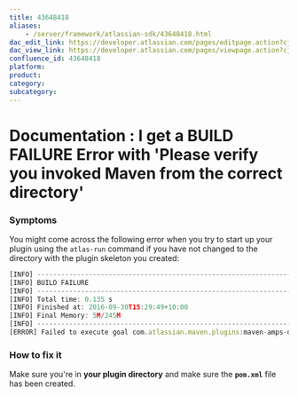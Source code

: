```yaml
---
title: 43648418
aliases:
    - /server/framework/atlassian-sdk/43648418.html
dac_edit_link: https://developer.atlassian.com/pages/editpage.action?cjm=wozere&pageId=43648418
dac_view_link: https://developer.atlassian.com/pages/viewpage.action?cjm=wozere&pageId=43648418
confluence_id: 43648418
platform:
product:
category:
subcategory:
---
```

# Documentation : I get a BUILD FAILURE Error with 'Please verify you invoked Maven from the correct directory'

### Symptoms

You might come across the following error when you try to start up your plugin using the `atlas-run` command if you have not changed to the directory with the plugin skeleton you created:

``` javascript
[INFO] ------------------------------------------------------------------------
[INFO] BUILD FAILURE
[INFO] ------------------------------------------------------------------------
[INFO] Total time: 0.135 s
[INFO] Finished at: 2016-09-30T15:29:49+10:00
[INFO] Final Memory: 5M/245M
[INFO] ------------------------------------------------------------------------
[ERROR] Failed to execute goal com.atlassian.maven.plugins:maven-amps-dispatcher-plugin:6.2.6:run (default-cli): Goal requires a project to execute but there is no POM in this directory (/Users/mpaisley/Test). Please verify you invoked Maven from the correct directory. -> [Help 1]
```

### How to fix it

Make sure you're in **your plugin directory** and make sure the **`pom.xml`** file has been created. 
















































































































































































































































































































